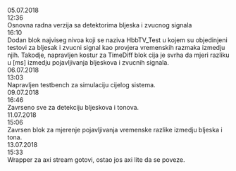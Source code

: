 05.07.2018   
12:36  
Osnovna radna verzija sa detektorima bljeska i zvucnog signala  
16:10  
Dodan blok najviseg nivoa koji se naziva HbbTV_Test u kojem su objedinjeni testovi za bljesak i zvucni signal kao provjera vremenskih razmaka izmedju njih. Takodje, napravljen kostur za TimeDiff blok cija je svrha da mjeri razliku u [ms] izmedju pojavljivanja bljeskova i zvucnih signala.  
06.07.2018  
13:03  
Napravljen testbench za simulaciju cijelog sistema.  
09.07.2018  
16:46  
Zavrseno sve za detekciju bljeskova i tonova.  
11.07.2018  
15:06  
Zavrsen blok za mjerenje pojavljivanja vremenske razlike izmedju bljeska i tona.    
13.07.2018  
15:33  
Wrapper za axi stream gotovi, ostao jos axi lite da se poveze.  
